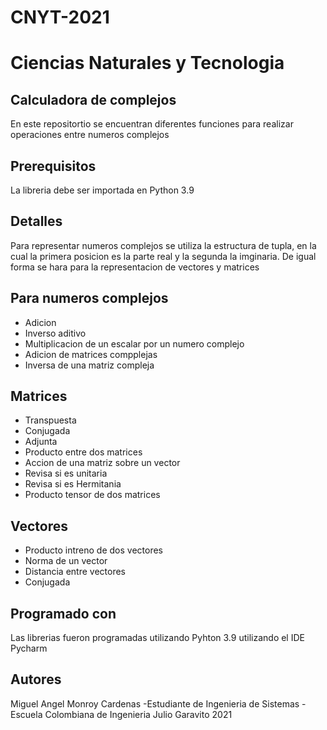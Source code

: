 # CNYT-2021
# Ciencias Naturales y Tecnologia

## Calculadora de complejos

En este repositortio se encuentran diferentes funciones para realizar operaciones entre numeros complejos

## Prerequisitos
La libreria debe ser importada en Python 3.9

## Detalles
Para representar numeros complejos se utiliza la estructura de tupla, en la cual la primera posicion es la parte real y la segunda la imginaria. De igual forma se hara para la representacion de vectores y matrices 
## Para numeros complejos
- Adicion
- Inverso aditivo
- Multiplicacion de un escalar por un numero complejo
- Adicion de matrices compplejas
- Inversa de una matriz compleja
## Matrices
- Transpuesta
- Conjugada
- Adjunta
- Producto entre dos matrices
- Accion de una matriz sobre un vector
- Revisa si es unitaria 
- Revisa si es Hermitania
- Producto tensor de dos matrices
## Vectores
- Producto intreno de dos vectores
- Norma de un vector
- Distancia entre vectores
- Conjugada

## Programado con

Las librerias fueron programadas utilizando Pyhton 3.9 utilizando el IDE Pycharm

## Autores
Miguel Angel Monroy Cardenas -Estudiante de Ingenieria de Sistemas - Escuela Colombiana de Ingenieria Julio Garavito
2021
